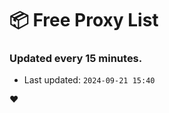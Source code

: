 # :package: Free Proxy List
### Updated every 15 minutes.

- Last updated: `2024-09-21 15:40`

:heart:
